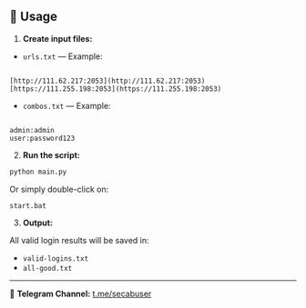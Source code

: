 ## 📄 Usage

1. **Create input files:**

- `urls.txt` — Example:

```

[http://111.62.217:2053](http://111.62.217:2053)
[https://111.255.198:2053](https://111.255.198:2053)

```

- `combos.txt` — Example:

```

admin:admin
user:password123

````

2. **Run the script:**

```bash
python main.py
````

Or simply double-click on:

```
start.bat
```

3. **Output:**

All valid login results will be saved in:

* `valid-logins.txt`
* `all-good.txt`

---

📢 **Telegram Channel:** [t.me/secabuser](https://t.me/secabuser)

```
